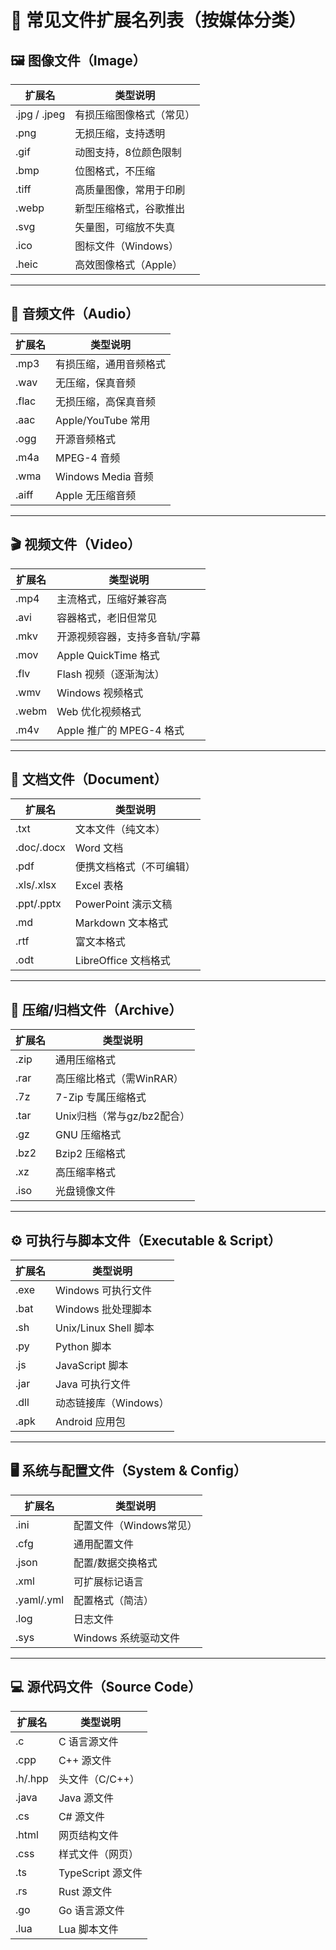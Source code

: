# 💾 常见文件扩展名列表（按媒体分类）

## 🖼 图像文件（Image）
| 扩展名 | 类型说明            |
|--------|---------------------|
| .jpg / .jpeg | 有损压缩图像格式（常见） |
| .png         | 无损压缩，支持透明      |
| .gif         | 动图支持，8位颜色限制    |
| .bmp         | 位图格式，不压缩        |
| .tiff        | 高质量图像，常用于印刷  |
| .webp        | 新型压缩格式，谷歌推出  |
| .svg         | 矢量图，可缩放不失真    |
| .ico         | 图标文件（Windows）     |
| .heic        | 高效图像格式（Apple）   |

---

## 🎵 音频文件（Audio）
| 扩展名 | 类型说明             |
|--------|----------------------|
| .mp3   | 有损压缩，通用音频格式 |
| .wav   | 无压缩，保真音频       |
| .flac  | 无损压缩，高保真音频   |
| .aac   | Apple/YouTube 常用    |
| .ogg   | 开源音频格式          |
| .m4a   | MPEG-4 音频           |
| .wma   | Windows Media 音频    |
| .aiff  | Apple 无压缩音频      |

---

## 🎬 视频文件（Video）
| 扩展名 | 类型说明               |
|--------|------------------------|
| .mp4   | 主流格式，压缩好兼容高 |
| .avi   | 容器格式，老旧但常见   |
| .mkv   | 开源视频容器，支持多音轨/字幕 |
| .mov   | Apple QuickTime 格式   |
| .flv   | Flash 视频（逐渐淘汰） |
| .wmv   | Windows 视频格式       |
| .webm  | Web 优化视频格式       |
| .m4v   | Apple 推广的 MPEG-4 格式 |

---

## 📄 文档文件（Document）
| 扩展名   | 类型说明               |
|----------|------------------------|
| .txt     | 文本文件（纯文本）     |
| .doc/.docx | Word 文档             |
| .pdf     | 便携文档格式（不可编辑）|
| .xls/.xlsx | Excel 表格           |
| .ppt/.pptx | PowerPoint 演示文稿   |
| .md      | Markdown 文本格式      |
| .rtf     | 富文本格式             |
| .odt     | LibreOffice 文档格式   |

---

## 📁 压缩/归档文件（Archive）
| 扩展名 | 类型说明               |
|--------|------------------------|
| .zip   | 通用压缩格式            |
| .rar   | 高压缩比格式（需WinRAR）|
| .7z    | 7-Zip 专属压缩格式      |
| .tar   | Unix归档（常与gz/bz2配合）|
| .gz    | GNU 压缩格式            |
| .bz2   | Bzip2 压缩格式          |
| .xz    | 高压缩率格式             |
| .iso   | 光盘镜像文件             |

---

## ⚙ 可执行与脚本文件（Executable & Script）
| 扩展名 | 类型说明               |
|--------|------------------------|
| .exe   | Windows 可执行文件      |
| .bat   | Windows 批处理脚本      |
| .sh    | Unix/Linux Shell 脚本   |
| .py    | Python 脚本             |
| .js    | JavaScript 脚本         |
| .jar   | Java 可执行文件         |
| .dll   | 动态链接库（Windows）   |
| .apk   | Android 应用包         |

---

## 🖥 系统与配置文件（System & Config）
| 扩展名 | 类型说明               |
|--------|------------------------|
| .ini   | 配置文件（Windows常见） |
| .cfg   | 通用配置文件            |
| .json  | 配置/数据交换格式       |
| .xml   | 可扩展标记语言           |
| .yaml/.yml | 配置格式（简洁）     |
| .log   | 日志文件                |
| .sys   | Windows 系统驱动文件    |

---

## 💻 源代码文件（Source Code）
| 扩展名 | 类型说明               |
|--------|------------------------|
| .c     | C 语言源文件            |
| .cpp   | C++ 源文件              |
| .h/.hpp| 头文件（C/C++）         |
| .java  | Java 源文件             |
| .cs    | C# 源文件               |
| .html  | 网页结构文件            |
| .css   | 样式文件（网页）        |
| .ts    | TypeScript 源文件       |
| .rs    | Rust 源文件             |
| .go    | Go 语言源文件           |
| .lua   | Lua 脚本文件            |

